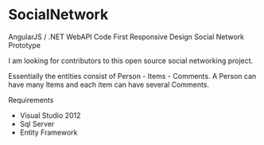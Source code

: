 # SocialNetwork
AngularJS / .NET WebAPI Code First Responsive Design Social Network Prototype

I am looking for contributors to this open source social networking project. 

Essentially the entities consist of Person - Items - Comments. A Person can have many Items and each item can have several Comments.

Requirements
- Visual Studio 2012
- Sql Server
- Entity Framework

